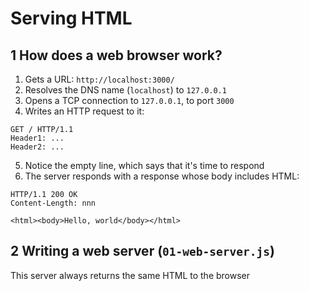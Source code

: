 # Serving HTML

## 1 How does a web browser work?

1. Gets a URL: `http://localhost:3000/`
2. Resolves the DNS name (`localhost`) to `127.0.0.1`
3. Opens a TCP connection to `127.0.0.1`, to port `3000`
4. Writes an HTTP request to it:

```
GET / HTTP/1.1
Header1: ...
Header2: ...

```
5. Notice the empty line, which says that it's time to respond
6. The server responds with a response whose body includes HTML:

```
HTTP/1.1 200 OK
Content-Length: nnn

<html><body>Hello, world</body></html>
```

## 2 Writing a web server (`01-web-server.js`)

This server always returns the same HTML to the browser
